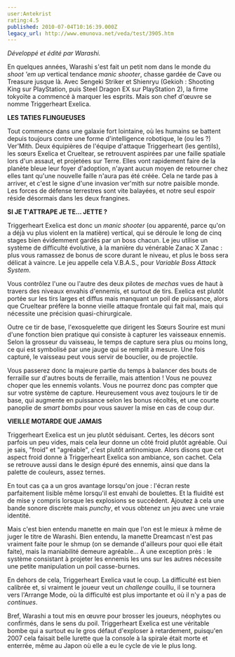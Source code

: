 ```yaml
---
user:Antekrist
rating:4.5
published: 2010-07-04T10:16:39.000Z
legacy_url: http://www.emunova.net/veda/test/3905.htm
---
```

_Développé et édité par Warashi._  

  

En quelques années, Warashi s'est fait un petit nom dans le monde du _shoot 'em up_ vertical tendance _manic shooter_, chasse gardée de Cave ou Treasure jusque là. Avec Sengeki Striker et Shienryu (Gekioh : Shooting King sur PlayStation, puis Steel Dragon EX sur PlayStation 2), la firme tokyoïte a commencé à marquer les esprits. Mais son chef d'œuvre se nomme Triggerheart Exelica.  

  

  

**LES TATIES FLINGUEUSES**  

  

Tout commence dans une galaxie fort lointaine, où les humains se battent depuis toujours contre une forme d'intelligence robotique, le (ou les ?) Ver'Mith. Deux équipières de l'équipe d'attaque Triggerheart (les gentils), les sœurs Exelica et Crueltear, se retrouvent aspirées par une faille spatiale lors d'un assaut, et projetées sur Terre. Elles vont rapidement faire de la planète bleue leur foyer d'adoption, n'ayant aucun moyen de retourner chez elles tant qu'une nouvelle faille n'aura pas été créée. Cela ne tarde pas à arriver, et c'est le signe d'une invasion ver'mith sur notre paisible monde. Les forces de défense terrestres sont vite balayées, et notre seul espoir réside désormais dans les deux frangines.  

  

**SI JE T'ATTRAPE JE TE... JETTE ?**  

  

Triggerheart Exelica est donc un _manic shooter_ (ou apparenté, parce qu'on a déjà vu plus violent en la matière) vertical, qui se déroule le long de cinq stages bien évidemment gardés par un boss chacun. Le jeu utilise un système de difficulté évolutive, à la manière du vénérable Zanac X Zanac : plus vous ramassez de bonus de score durant le niveau, et plus le boss sera délicat à vaincre. Le jeu appelle cela V.B.A.S., pour _Variable Boss Attack System_.  

Vous contrôlez l'une ou l'autre des deux pilotes de _mechas_ vues de haut à travers des niveaux envahis d'ennemis, et surtout de tirs. Exelica est plutôt portée sur les tirs larges et diffus mais manquant un poil de puissance, alors que Crueltear préfère la bonne vieille attaque frontale qui fait mal, mais qui nécessite une précision quasi-chirurgicale.  

Outre ce tir de base, l'exosquelette que dirigent les Sœurs Sourire est muni d'une fonction bien pratique qui consiste à capturer les vaisseaux ennemis. Selon la grosseur du vaisseau, le temps de capture sera plus ou moins long, ce qui est symbolisé par une jauge qui se remplit à mesure. Une fois capturé, le vaisseau peut vous servir de bouclier, ou de projectile.  

Vous passerez donc la majeure partie du temps à balancer des bouts de ferraille sur d'autres bouts de ferraille, mais attention ! Vous ne pouvez choper que les ennemis volants. Vous ne pourrez donc pas compter que sur votre système de capture. Heureusement vous avez toujours le tir de base, qui augmente en puissance selon les bonus récoltés, et une courte panoplie de _smart bombs_ pour vous sauver la mise en cas de coup dur.  

  

**VIEILLE MOTARDE QUE JAMAIS**  

Triggerheart Exelica est un jeu plutôt séduisant. Certes, les décors sont parfois un peu vides, mais cela leur donne un côté froid plutôt agréable. Oui je sais, "froid" et "agréable", c'est plutôt antinomique. Alors disons que cet aspect froid donne à Triggerheart Exelica son ambiance, son cachet. Cela se retrouve aussi dans le design épuré des ennemis, ainsi que dans la palette de couleurs, assez ternes.  

En tout cas ça a un gros avantage lorsqu'on joue : l'écran reste parfaitement lisible même lorsqu'il est envahi de boulettes. Et la fluidité est de mise y compris lorsque les explosions se succèdent. Ajoutez à cela une bande sonore discrète mais _punchy_, et vous obtenez un jeu avec une vraie identité.  

Mais c'est bien entendu manette en main que l'on est le mieux à même de juger le titre de Warashi. Bien entendu, la manette Dreamcast n'est pas vraiment faite pour le shmup (on se demande d'ailleurs pour quoi elle était faite), mais la maniabilité demeure agréable... À une exception près : le système consistant à projeter les ennemis les uns sur les autres nécessite une petite manipulation un poil casse-burnes.  

En dehors de cela, Triggerheart Exelica vaut le coup. La difficulté est bien calibrée et, si vraiment le joueur veut un _challenge_ couillu, il se tournera vers l'Arrange Mode, où la difficulté est plus importante et où il n'y a pas de _continues_.  

Bref, Warashi a tout mis en œuvre pour brosser les joueurs, néophytes ou confirmés, dans le sens du poil. Triggerheart Exelica est une véritable bombe qui a surtout eu le gros défaut d'exploser à retardement, puisqu'en 2007 cela faisait belle lurette que la console à la spirale était morte et enterrée, même au Japon où elle a eu le cycle de vie le plus long.
